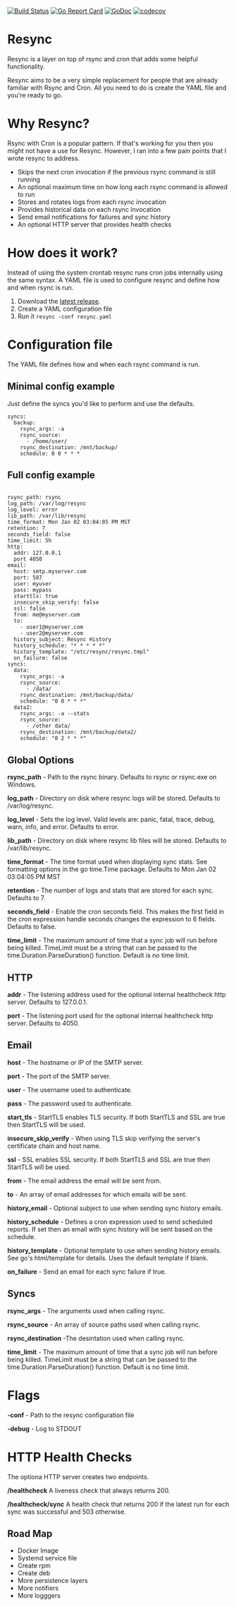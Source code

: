 [![Build Status](https://github.com/agorman/resync/workflows/resync/badge.svg)](https://github.com/agorman/resync/actions)
[![Go Report Card](https://goreportcard.com/badge/github.com/agorman/resync)](https://goreportcard.com/report/github.com/agorman/resync)
[![GoDoc](https://godoc.org/github.com/agorman/resync?status.svg)](https://godoc.org/github.com/agorman/resync)
[![codecov](https://codecov.io/gh/agorman/resync/branch/main/graph/badge.svg)](https://codecov.io/gh/agorman/resync)

# Resync

Resync is a layer on top of rsync and cron that adds some helpful functionality.

Resync aims to be a very simple replacement for people that are already familiar with Rsync and Cron. All you need to do is create the YAML file and you're ready to go.


# Why Resync?


Rsync with Cron is a popular pattern. If that's working for you then you might not have a use for Resync. However, I ran into a few pain points that I wrote resync to address.


- Skips the next cron invocation if the previous rsync command is still running
- An optional maximum time on how long each rsync command is allowed to run
- Stores and rotates logs from each rsync invocation
- Provides historical data on each rsync invocation
- Send email notifications for failures and sync history
- An optional HTTP server that provides health checks


# How does it work?


Instead of using the system crontab resync runs cron jobs internally using the same syntax. A YAML file is used to configure resync and define how and when rsync is run.


1. Download the [latest release](https://github.com/agorman/resync/releases).
2. Create a YAML configuration file
3. Run it `resync -conf resync.yaml`


# Configuration file


The YAML file defines how and when each rsync command is run.


## Minimal config example

Just define the syncs you'd like to perform and use the defaults.

~~~
syncs:
  backup:
    rsync_args: -a
    rsync_source:
      - /home/user/
    rsync_destination: /mnt/backup/
    schedule: 0 0 * * *
~~~

## Full config example

~~~

rsync_path: rsync
log_path: /var/log/resync
log_level: error
lib_path: /var/lib/resync
time_format: Mon Jan 02 03:04:05 PM MST
retention: 7
seconds_field: false
time_limit: 5h
http:
  addr: 127.0.0.1
  port 4050
email:
  host: smtp.myserver.com
  port: 587
  user: myuser
  pass: mypass
  starttls: true
  insecure_skip_verify: false
  ssl: false
  from: me@myserver.com
  to:
    - user1@myserver.com
    - user2@myserver.com
  history_subject: Resync History
  history_schedule: "* * * * *"
  history_template: "/etc/resync/resync.tmpl"
  on_failure: false
syncs:
  data:
    rsync_args: -a
    rsync_source:
      - /data/
    rsync_destination: /mnt/backup/data/
    schedule: "0 0 * * *"
  data2:
    rsync_args: -a --stats
    rsync_source:
      - /other data/
    rsync_destination: /mnt/backup/data2/
    schedule: "0 2 * * *"
~~~


## Global Options

**rsync_path** - Path to the rsync binary. Defaults to rsync or rsync.exe on Windows.

**log_path** - Directory on disk where resync logs will be stored. Defaults to /var/log/resync.

**log_level** - Sets the log level. Valid levels are: panic, fatal, trace, debug, warn, info, and error. Defaults to error.

**lib_path** - Directory on disk where resync lib files will be stored. Defaults to /var/lib/resync.

**time_format** - The time format used when displaying sync stats. See formatting options in the go time.Time package. Defaults to Mon Jan 02 03:04:05 PM MST

**retention** - The number of logs and stats that are stored for each sync. Defaults to 7.

**seconds_field** - Enable the cron seconds field. This makes the first field in the cron expression handle seconds changes the expression to 6 fields. Defaults to false.

**time_limit** - The maximum amount of time that a sync job will run before being killed. TimeLimit must be a string that can be passed to the time.Duration.ParseDuration() function. Default is no time limit.

## HTTP

**addr** - The listening address used for the optional internal healthcheck http server. Defaults to 127.0.0.1.

**port** - The listening port used for the optional internal healthcheck http server. Defaults to 4050.

## Email

**host** - The hostname or IP of the SMTP server.

**port** - The port of the SMTP server.

**user** - The username used to authenticate.

**pass** - The password used to authenticate.

**start_tls** - StartTLS enables TLS security. If both StartTLS and SSL are true then StartTLS will be used.

**insecure_skip_verify** - When using TLS skip verifying the server's certificate chain and host name.

**ssl** - SSL enables SSL security. If both StartTLS and SSL are true then StartTLS will be used.

**from** - The email address the email will be sent from.

**to** - An array of email addresses for which emails will be sent.

**history_email** - Optional subject to use when sending sync history emails.

**history_schedule** - Defines a cron expression used to send scheduled reports. If set then an email with sync history will be sent based on the schedule.

**history_template** - Optional template to use when sending history emails. See go's html/template for details. Uses the default template if blank.

**on_failure** - Send an email for each sync failure if true.

## Syncs

**rsync_args** - The arguments used when calling rsync.

**rsync_source** - An array of source paths used when calling rsync.

**rsync_destination** -The desintation used when calling rsync.

**time_limit** - The maximum amount of time that a sync job will run before being killed. TimeLimit must be a string that can be passed to the time.Duration.ParseDuration() function. Default is no time limit.


# Flags


**-conf** - Path to the resync configuration file

**-debug** - Log to STDOUT


# HTTP Health Checks


The optiona HTTP server creates two endpoints.

**/healthcheck** A liveness check that always returns 200. 

**/healthcheck/sync** A health check that returns 200 if the latest run for each sync was successful and 503 otherwise.


## Road Map

- Docker Image
- Systemd service file
- Create rpm
- Create deb
- More persistence layers
- More notifiers
- More logggers
